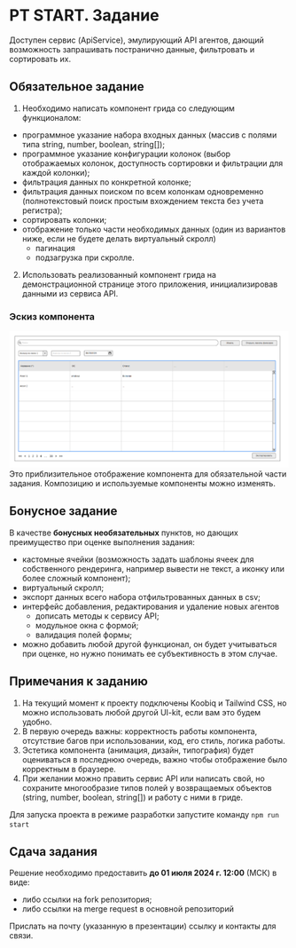 # PT START. Задание

Доступен сервис (ApiService), эмулирующий API агентов, дающий возможность запрашивать постранично данные, фильтровать и сортировать их. 

## Обязательное задание
1. Необходимо написать компонент грида со следующим функционалом:
* программное указание набора входных данных (массив с полями типа string, number, boolean, string[]);
* программное указание конфигурации колонок (выбор отображаемых колонок, доступность сортировки и фильтрации для каждой колонки);
* фильтрация данных по конкретной колонке;
* фильтрация данных поиском по всем колонкам одновременно (полнотекстовый поиск простым вхождением текста без учета регистра);
* сортировать колонки;
* отображение только части необходимых данных (один из вариантов ниже, если не будете делать виртуальный скролл)
  * пагинация
  * подзагрузка при скролле.

2. Использовать реализованный компонент грида на демонстрационной странице этого приложения, инициализировав данными из сервиса API.

### Эскиз компонента
![mockup](./docs/example.png)
Это приблизительное отображение компонента для обязательной части задания. Композицию и используемые компоненты можно изменять.

## Бонусное задание

В качестве **бонусных необязательных** пунктов, но дающих преимущество при оценке выполнения задания:
* кастомные ячейки (возможность задать шаблоны ячеек для собственного рендеринга, например вывести не текст, а иконку или более сложный компонент);
* виртуальный скролл;
* экспорт данных всего набора отфильтрованных данных в csv;
* интерфейс добавления, редактирования и удаление новых агентов
  * дописать методы к сервису API; 
  * модульное окна с формой;
  * валидация полей формы;
* можно добавить любой другой функционал, он будет учитываться при оценке, но нужно понимать ее субъективность в этом случае.  

## Примечания к заданию
1. На текущий момент к проекту подключены Koobiq и Tailwind CSS, но можно использовать любой другой UI-kit, если вам это будем удобно.
2. В первую очередь важны: корректность работы компонента, отсутствие багов при использовании, код, его стиль, логика работы.
3. Эстетика компонента (анимация, дизайн, типография) будет оцениваться в последнюю очередь, важно чтобы отображение было корректным в браузере.
4. При желании можно править сервис API или написать свой, но сохраните многообразие типов полей у возвращаемых объектов (string, number, boolean, string[]) и работу с ними в гриде.

Для запуска проекта в режиме разработки запустите команду `npm run start`

## Сдача задания

Решение необходимо предоставить **до 01 июля 2024 г. 12:00** (МСК) в виде:
- либо ссылки на fork репозитория;
- либо ссылки на merge request в основной репозиторий

Прислать на почту (указанную в презентации) ссылку и контакты для связи.
